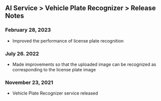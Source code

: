 ## AI Service > Vehicle Plate Recognizer > Release Notes

### February 28, 2023
* Improved the performance of license plate recognition

### July 26. 2022
* Made improvements so that the uploaded image can be recognized as corresponding to the license plate image

### November 23, 2021
* Vehicle Plate Recognizer service released